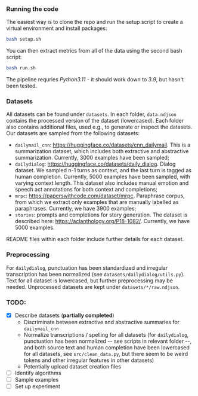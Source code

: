 ### Running the code

The easiest way is to clone the repo and run the setup script to create a virtual environment and install packages:

```bash
bash setup.sh
```

You can then extract metrics from all of the data using the second bash script:

```bash
bash run.sh
```

The pipeline requries  *Python3.11* - it should work down to *3.9*, but hasn't been tested.


### Datasets
All datasets can be found under `datasets`. In each folder, `data.ndjson` contains the processed version of the dataset (lowercased).
Each folder also contains additional files, used e.g., to generate or inspect the datasets. <br>
Our datasets are sampled from the following datasets:
- `dailymail_cnn`: https://huggingface.co/datasets/cnn_dailymail. This is a summarization dataset, which includes both extractive and abstractive summarization. Currently, 3000 examples have been sampled;
- `dailydialog`: https://huggingface.co/datasets/daily_dialog. Dialog dataset. We sampled n-1 turns as context, and the last turn is tagged as human completion. Currently, 5000 examples have been sampled, with varying context length. This dataset also includes manual emotion and speech act annotations for both context and completions;
- `mrpc`: https://paperswithcode.com/dataset/mrpc. Paraphrase corpus, from which we extract only examples that are manually labelled as paraphrases. Currently, we have 3900 examples;
- `stories`: prompts and completions for story generation. The dataset is described here: https://aclanthology.org/P18-1082/. Currently, we have 5000 examples.

README files within each folder include further details for each dataset.

### Preprocessing
For `dailydialog`, punctuation has been standardized and irregular transcription has been normalized (see `datasets/dailydialog/utils.py`).
Text for all dataset is lowercased, but further preprocessing may be needed.
Unprocessed datasets are kept under `datasets/*/raw.ndjson`.

### TODO:
- [x] Describe datasets (**partially completed**)
    - Discriminate between extractive and abstractive summaries for `dailymail_cnn`
    - Normalize transcriptions / spelling for all datasets (for `dailydialog`, punctuation has been normalized -- see scripts in relevant folder --, and both source text and human completion have been lowercased for all datasets, see `src/clean_data.py`, but there seem to be weird tokens and other irregular features in other datasets)
    - Potentially upload dataset creation files
- [ ] Identify algorithms
- [ ] Sample examples
- [ ] Set up experiment
